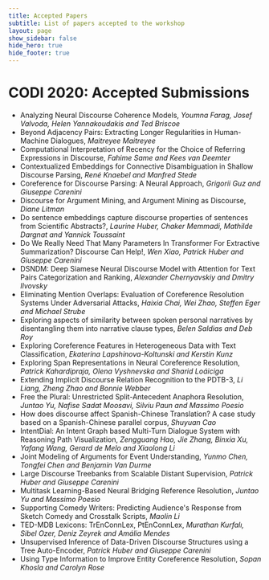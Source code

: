 ```yaml
---
title: Accepted Papers
subtitle: List of papers accepted to the workshop
layout: page
show_sidebar: false
hide_hero: true
hide_footer: true
---
```


# CODI 2020: Accepted Submissions
* Analyzing Neural Discourse Coherence Models,
   *Youmna Farag, Josef Valvoda, Helen Yannakoudakis and Ted Briscoe*
* Beyond Adjacency Pairs: Extracting Longer Regularities in Human-Machine Dialogues,
 	 *Maitreyee Maitreyee*
* Computational Interpretation of Recency for the Choice of Referring Expressions in Discourse,
 	*Fahime Same and Kees van Deemter*
* Contextualized Embeddings for Connective Disambiguation in Shallow Discourse Parsing,
 	*René Knaebel and Manfred Stede*
* Coreference for Discourse Parsing: A Neural Approach,
 	*Grigorii Guz and Giuseppe Carenini*
* Discourse for Argument Mining, and Argument Mining as Discourse,
 	*Diane Litman*
* Do sentence embeddings capture discourse properties of sentences from Scientific Abstracts?,
 	*Laurine Huber, Chaker Memmadi, Mathilde Dargnat and Yannick Toussaint*
* Do We Really Need That Many Parameters In Transformer For Extractive Summarization? Discourse Can Help!,
 	*Wen Xiao, Patrick Huber and Giuseppe Carenini*
* DSNDM: Deep Siamese Neural Discourse Model with Attention for Text Pairs Categorization and Ranking,
 	*Alexander Chernyavskiy and Dmitry Ilvovsky*
* Eliminating Mention Overlaps: Evaluation of Coreference Resolution Systems Under Adversarial Attacks,
 	*Haixia Chai, Wei Zhao, Steffen Eger and Michael Strube*
* Exploring aspects of similarity between spoken personal narratives by disentangling them into narrative clause types,
 	*Belen Saldias and Deb Roy*
* Exploring Coreference Features in Heterogeneous Data with Text Classification,
 	*Ekaterina Lapshinova-Koltunski and Kerstin Kunz*
* Exploring Span Representations in Neural Coreference Resolution,
 	*Patrick Kahardipraja, Olena Vyshnevska and Sharid Loáiciga*
* Extending Implicit Discourse Relation Recognition to the PDTB-3,
 	*Li Liang, Zheng Zhao and Bonnie Webber*
* Free the Plural: Unrestricted Split-Antecedent Anaphora Resolution,
 	*Juntao Yu, Nafise Sadat Moosavi, Silviu Paun and Massimo Poesio*
* How does discourse affect Spanish-Chinese Translation? A case study based on a Spanish-Chinese parallel corpus,
 	*Shuyuan Cao*
* IntentDial: An Intent Graph based Multi-Turn Dialogue System with Reasoning Path Visualization,
 	*Zengguang Hao, Jie Zhang, Binxia Xu, Yafang Wang, Gerard de Melo and Xiaolong Li*
* Joint Modeling of Arguments for Event Understanding,
 	*Yunmo Chen, Tongfei Chen and Benjamin Van Durme*
* Large Discourse Treebanks from Scalable Distant Supervision,
 	*Patrick Huber and Giuseppe Carenini*
* Multitask Learning-Based Neural Bridging Reference Resolution,
 	*Juntao Yu and Massimo Poesio*
* Supporting Comedy Writers: Predicting Audience's Response from Sketch Comedy and Crosstalk Scripts,
 	*Maolin Li*
* TED-MDB Lexicons: TrEnConnLex, PtEnConnLex,
 	*Murathan Kurfalı, Sibel Ozer, Deniz Zeyrek and Amália Mendes*
* Unsupervised Inference of Data-Driven Discourse Structures using a Tree Auto-Encoder,
 	*Patrick Huber and Giuseppe Carenini*
* Using Type Information to Improve Entity Coreference Resolution,
 	*Sopan Khosla and Carolyn Rose*
